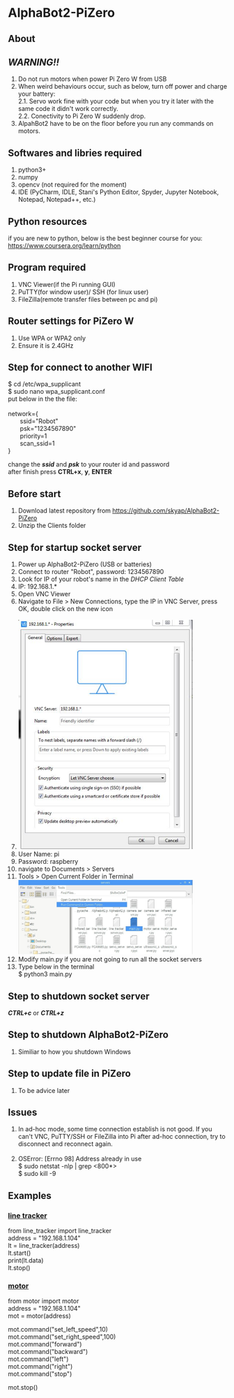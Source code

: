 # AlphaBot2-PiZero
## About

## **_WARNING!!_**
1. Do not run motors when power Pi Zero W from USB</br>
2. When weird behaviours occur, such as below, turn off power and charge your battery:</br>
	2.1. Servo work fine with your code but when you try it later with the same code it didn't work correctly.</br>
	2.2. Conectivity to Pi Zero W suddenly drop.</br>
3. AlpahBot2 have to be on the floor before you run any commands on motors.

## Softwares and libries required
1. python3+ 
2. numpy
3. opencv (not required for the moment)
4. IDE (PyCharm, IDLE, Stani's Python Editor, Spyder, Jupyter Notebook, Notepad, Notepad++, etc.)

## Python resources
if you are new to python, below is the best beginner course for you:</br>
https://www.coursera.org/learn/python

## Program required
1. VNC Viewer(if the Pi running GUI)
2. PuTTY(for window user)/ SSH (for linux user)
3. FileZilla(remote transfer files between pc and pi)

## Router settings for PiZero W
1. Use WPA or WPA2 only
2. Ensure it is 2.4GHz

## Step for connect to another WIFI
$ cd /etc/wpa_supplicant</br>
$ sudo nano wpa_supplicant.conf</br>
put below in the the file:</br></br>
network={</br>
&nbsp; &nbsp; &nbsp; &nbsp;ssid="Robot"</br>
&nbsp; &nbsp; &nbsp; &nbsp;psk="1234567890"</br>
&nbsp; &nbsp; &nbsp; &nbsp;priority=1</br>
&nbsp; &nbsp; &nbsp; &nbsp;scan_ssid=1</br>
}</br>

change the **_ssid_** and **_psk_** to your router id and password</br>
after finish press **CTRL+x**, **y**, **ENTER**
## Before start
1. Download latest repository from https://github.com/skyap/AlphaBot2-PiZero
2. Unzip the Clients folder

## Step for startup socket server
1. Power up AlphaBot2-PiZero (USB or batteries)
2. Connect to router "Robot", password: 1234567890
2. Look for IP of your robot's name in the _DHCP Client Table_
3. IP: 192.168.1.*
4. Open VNC Viewer
5. Navigate to File > New Connections, type the IP in VNC Server, press OK, double click on the new icon</br></br>
6. <img src="images/vnc1.jpg" width="400"></br>
7. User Name: pi</br>
8. Password: raspberry</br>
9. navigate to Documents > Servers</br> 
10. Tools > Open Current Folder in Terminal</br>
<img src="images/vnc2.jpg" width="400"></br>
11. Modify main.py if you are not going to run all the socket servers
12. Type below in the terminal</br>
	$ python3 main.py

## Step to shutdown socket server
**_CTRL+c_** or **_CTRL+z_**
## Step to shutdown AlphaBot2-PiZero
1. Similiar to how you shutdown Windows
## Step to update file in PiZero
1. To be advice later
## Issues
1. In ad-hoc mode, some time connection establish is not good. If you can't VNC, PuTTY/SSH or FileZilla into Pi after ad-hoc connection, try to disconnect and reconnect again.</br></br>
2. OSError: [Errno 98] Address already in use  
	$ sudo netstat -nlp | grep <800*></br>
	$ sudo kill -9 <process>

## Examples
### <u>line tracker</u>
from line_tracker import line_tracker</br>
address = "192.168.1.104"</br>
lt = line_tracker(address)</br>
lt.start()</br>
print(lt.data)</br>
lt.stop()</br>


### <u>motor</u>
from motor import motor</br>
address = "192.168.1.104"</br>
mot = motor(address)</br>

mot.command("set_left_speed",10)</br>
mot.command("set_right_speed",100)</br>
mot.command("forward")</br>
mot.command("backward")</br>
mot.command("left")</br>
mot.command("right")</br>
mot.command("stop")</br>

mot.stop()</br>






	
	